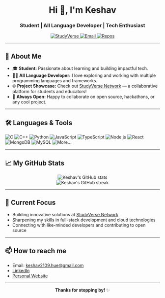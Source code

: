 <!-- GitHub Profile README for keshav2109-hue -->

<h1 align="center">Hi 👋, I'm Keshav</h1>
<h3 align="center">Student | All Language Developer | Tech Enthusiast</h3>

<p align="center">
  <a href="https://studyverse-network.netlify.app/">
    <img src="https://img.shields.io/badge/Visit-StudyVerse-green?style=for-the-badge&logo=vercel" alt="StudyVerse"/>
  </a>
  <a href="mailto:keshav2109.hue@gmail.com">
    <img src="https://img.shields.io/badge/Email-Me-red?style=for-the-badge&logo=gmail" alt="Email"/>
  </a>
  <a href="https://github.com/keshav2109-hue?tab=repositories">
    <img src="https://img.shields.io/badge/GitHub-Repos-black?style=for-the-badge&logo=github" alt="Repos"/>
  </a>
</p>

---

## 🚀 About Me

- 🎓 **Student:** Passionate about learning and building impactful tech.
- 👨‍💻 **All Language Developer:** I love exploring and working with multiple programming languages and frameworks.
- 🌐 **Project Showcase:** Check out [StudyVerse Network](https://studyverse-network.netlify.app/) — a collaborative platform for students and educators!
- 🤝 **Always Open:** Happy to collaborate on open source, hackathons, or any cool project.

---

## 🛠️ Languages & Tools

![C](https://img.shields.io/badge/C-00599C?style=flat&logo=c&logoColor=white)
![C++](https://img.shields.io/badge/C++-00599C?style=flat&logo=c%2B%2B&logoColor=white)
![Python](https://img.shields.io/badge/Python-3776AB?style=flat&logo=python&logoColor=white)
![JavaScript](https://img.shields.io/badge/JavaScript-F7DF1E?style=flat&logo=javascript&logoColor=black)
![TypeScript](https://img.shields.io/badge/TypeScript-3178C6?style=flat&logo=typescript&logoColor=white)
![Node.js](https://img.shields.io/badge/Node.js-339933?style=flat&logo=node-dot-js&logoColor=white)
![React](https://img.shields.io/badge/React-20232A?style=flat&logo=react&logoColor=61DAFB)
![MongoDB](https://img.shields.io/badge/MongoDB-47A248?style=flat&logo=mongodb&logoColor=white)
![MySQL](https://img.shields.io/badge/MySQL-4479A1?style=flat&logo=mysql&logoColor=white)
![More...](https://img.shields.io/badge/And_More-555?style=flat)

---

## 📈 My GitHub Stats

<p align="center">
  <img src="https://github-readme-stats.vercel.app/api?username=keshav2109-hue&show_icons=true&theme=tokyonight" alt="Keshav's GitHub stats"/>
  <br/>
  <img src="https://github-readme-streak-stats.herokuapp.com/?user=keshav2109-hue&theme=tokyonight" alt="Keshav's GitHub streak"/>
</p>

---

## 🌱 Current Focus

- Building innovative solutions at [StudyVerse Network](https://studyverse-network.netlify.app/)
- Sharpening my skills in full-stack development and cloud technologies
- Connecting with like-minded developers and contributing to open source

---

## 📫 How to reach me

- Email: [keshav2109.hue@gmail.com](mailto:keshav2109.hue@gmail.com)
- [LinkedIn](https://www.linkedin.com/in/YOUR-LINKEDIN) <!-- Replace with your actual LinkedIn link -->
- [Personal Website](https://studyverse-network.netlify.app/)

---

<p align="center">
  <b>Thanks for stopping by!</b> ✨
</p>
